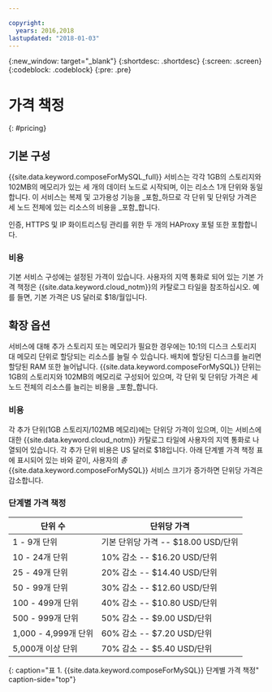 ```yaml
---

copyright:
  years: 2016,2018
lastupdated: "2018-01-03"
---
```


{:new_window: target="_blank"}
{:shortdesc: .shortdesc}
{:screen: .screen}
{:codeblock: .codeblock}
{:pre: .pre}

# 가격 책정
{: #pricing}

## 기본 구성
{{site.data.keyword.composeForMySQL_full}} 서비스는 각각 1GB의 스토리지와 102MB의 메모리가 있는 세 개의 데이터 노드로 시작되며, 이는 리소스 1개 단위와 동일합니다. 이 서비스는 복제 및 고가용성 기능을 _포함_하므로 각 단위 및 단위당 가격은 세 노드 전체에 있는 리소스의 비용을 _포함_합니다. 

인증, HTTPS 및 IP 화이트리스팅 관리를 위한 두 개의 HAProxy 포털 또한 포함합니다.

### 비용
기본 서비스 구성에는 설정된 가격이 있습니다. 사용자의 지역 통화로 되어 있는 기본 가격 책정은 {{site.data.keyword.cloud_notm}}의 카탈로그 타일을 참조하십시오. 예를 들면, 기본 가격은 US 달러로 $18/월입니다.

## 확장 옵션
서비스에 대해 추가 스토리지 또는 메모리가 필요한 경우에는 10:1의 디스크 스토리지 대 메모리 단위로 할당되는 리소스를 늘릴 수 있습니다. 배치에 할당된 디스크를 늘리면 할당된 RAM 또한 늘어납니다. {{site.data.keyword.composeForMySQL}} 단위는 1GB의 스토리지와 102MB의 메모리로 구성되어 있으며, 각 단위 및 단위당 가격은 세 노드 전체의 리소스를 늘리는 비용을 _포함_합니다.

### 비용
각 추가 단위(1GB 스토리지/102MB 메모리)에는 단위당 가격이 있으며, 이는 서비스에 대한 {{site.data.keyword.cloud_notm}} 카탈로그 타일에 사용자의 지역 통화로 나열되어 있습니다. 각 추가 단위 비용은 US 달러로 $18입니다. 아래 단계별 가격 책정 표에 표시되어 있는 바와 같이, 사용자의 _총_ {{site.data.keyword.composeForMySQL}} 서비스 크기가 증가하면 단위당 가격은 감소합니다.

### 단계별 가격 책정
단위 수|단위당 가격
----------|-----------
1 - 9개 단위|기본 단위당 가격 -- $18.00 USD/단위
10 - 24개 단위|10% 감소 -- $16.20 USD/단위
25 - 49개 단위|20% 감소 -- $14.40 USD/단위
50 - 99개 단위|30% 감소 -- $12.60 USD/단위
100 - 499개 단위|40% 감소 -- $10.80 USD/단위
500 - 999개 단위|50% 감소 -- $9.00 USD/단위
1,000 - 4,999개 단위|60% 감소 -- $7.20 USD/단위
5,000개 이상 단위|70% 감소 -- $5.40 USD/단위
{: caption="표 1. {{site.data.keyword.composeForMySQL}} 단계별 가격 책정" caption-side="top"}
